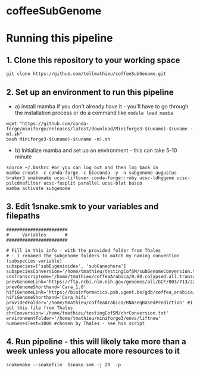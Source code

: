 # coffeeSubGenome

# Running this pipeline

## 1. Clone this repository to your working space

```
git clone https://github.com/tellmathieu/coffeeSubGenome.git
```

## 2. Set up an environment to run this pipeline
- a) install mamba if you don't already have it - you'll have to go through the installation process or do a command like `module load mamba`
```
wget "https://github.com/conda-forge/miniforge/releases/latest/download/Miniforge3-$(uname)-$(uname -m).sh"
bash Miniforge3-$(uname)-$(uname -m).sh
```
- b) Initialize mamba and set up an environment - this can take 5-10 minute
```
source ~/.bashrc #or you can log out and then log back in
mamba create -c conda-forge -c bioconda -y -n subgenome augustus braker3 snakemake ucsc-liftover conda-forge::ruby ucsc-ldhggene ucsc-pslcdnafilter ucsc-fasplit parallel ucsc-blat busco
mamba activate subgenome 
```

## 3. Edit 1snake.smk to your variables and filepaths

```
#######################
#     Variables       #
#######################

# Fill in this info - with the provided folder from Thales 
# - I renamed the subgenome folders to match my naming convention (subspecies variable)
subspecies=['subEugenioides', 'subCanephora']
subspeciesConversion='/home/tmathieu/testingCofSM/subGenomeConversion.txt'
cdsTranscriptome='/home/tmathieu/coffeaArabica/0.80.colapsed.all.transcriptomes.fasta.transdecoder.cds'
prevGenomeLink='https://ftp.ncbi.nlm.nih.gov/genomes/all/GCF/003/713/225/GCF_003713225.1_Cara_1.0/GCF_003713225.1_Cara_1.0_genomic.fna.gz'
prevGenomeShorthand='Cara_1.0'
hifiGenomeLink='https://bioinformatics.psb.ugent.be/gdb/coffea_arabica/Cara_r6_tgs15k_ChrNames_racon_w3kb_chrs_NoOrganelles.flip.fix.fa.gz'
hifiGenomeShorthand='Cara_hifi'
providedFolder='/home/tmathieu/coffeaArabica/RNAseqBasedPrediction' #I got this file from Thales
chrConversion='/home/tmathieu/testingCofSM/chrConversion.txt'
environmentFolder='/home/tmathieu/miniforge3/envs/liftnew'
numGenesTest=3000 #chosen by Thales - see his script
```

## 4. Run pipeline - this will likely take more than a week unless you allocate more resources to it

```
snakemake --snakefile  1snake.smk -j 20  -p 
```


